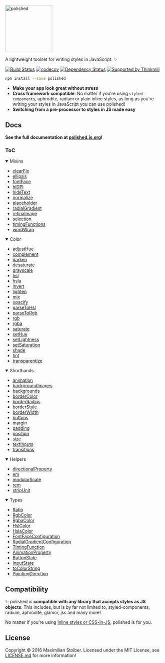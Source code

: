 <a href="https://github.com/styled-components/polished">
  <img alt="polished" src="https://raw.githubusercontent.com/styled-components/brand/master/polished.png" height="150px" />
</a>
<br />

A lightweight toolset for writing styles in JavaScript. ✨

[![Build Status](https://travis-ci.org/styled-components/polished.svg?branch=master)](https://travis-ci.org/styled-components/polished) [![codecov](https://codecov.io/gh/styled-components/polished/branch/master/graph/badge.svg)](https://codecov.io/gh/styled-components/polished) [![Dependency Status](https://david-dm.org/styled-components/polished/status.svg)](https://david-dm.org/styled-components/polished) [![Supported by Thinkmill](https://thinkmill.github.io/badge/heart.svg)](http://thinkmill.com.au/?utm_source=github&utm_medium=badge&utm_campaign=polished)

```sh
npm install --save polished
```

- **Make your app look great without stress**
- **Cross framework compatible**: No matter if you're using `styled-components`, aphrodite, radium or plain inline styles, as long as you're writing your styles in JavaScript you can use polished!
- **Switching from a pre-processor to styles in JS made easy**

## Docs

**See the full documentation at [polished.js.org](http://polished.js.org)!**

### ToC

<!-- NOTE: Anything between INJECT DOCS START and END will be deleted! -->
<!-- INJECT DOCS START -->
<details open>
  <summary>Mixins</summary>
  <ul>
    <li><a href="http://polished.js.org/docs/#clearfix">clearFix</a></li>
    <li><a href="http://polished.js.org/docs/#ellipsis">ellipsis</a></li>
    <li><a href="http://polished.js.org/docs/#fontface">fontFace</a></li>
    <li><a href="http://polished.js.org/docs/#hidpi">hiDPI</a></li>
    <li><a href="http://polished.js.org/docs/#hidetext">hideText</a></li>
    <li><a href="http://polished.js.org/docs/#normalize">normalize</a></li>
    <li><a href="http://polished.js.org/docs/#placeholder">placeholder</a></li>
    <li><a href="http://polished.js.org/docs/#radialgradient">radialGradient</a></li>
    <li><a href="http://polished.js.org/docs/#retinaimage">retinaImage</a></li>
    <li><a href="http://polished.js.org/docs/#selection">selection</a></li>
    <li><a href="http://polished.js.org/docs/#timingfunctions">timingFunctions</a></li>
    <li><a href="http://polished.js.org/docs/#wordwrap">wordWrap</a></li>
  </ul>
</details>
<details open>
  <summary>Color</summary>
  <ul>
    <li><a href="http://polished.js.org/docs/#adjusthue">adjustHue</a></li>
    <li><a href="http://polished.js.org/docs/#complement">complement</a></li>
    <li><a href="http://polished.js.org/docs/#darken">darken</a></li>
    <li><a href="http://polished.js.org/docs/#desaturate">desaturate</a></li>
    <li><a href="http://polished.js.org/docs/#grayscale">grayscale</a></li>
    <li><a href="http://polished.js.org/docs/#hsl">hsl</a></li>
    <li><a href="http://polished.js.org/docs/#hsla">hsla</a></li>
    <li><a href="http://polished.js.org/docs/#invert">invert</a></li>
    <li><a href="http://polished.js.org/docs/#lighten">lighten</a></li>
    <li><a href="http://polished.js.org/docs/#mix">mix</a></li>
    <li><a href="http://polished.js.org/docs/#opacify">opacify</a></li>
    <li><a href="http://polished.js.org/docs/#parsetohsl">parseToHsl</a></li>
    <li><a href="http://polished.js.org/docs/#parsetorgb">parseToRgb</a></li>
    <li><a href="http://polished.js.org/docs/#rgb">rgb</a></li>
    <li><a href="http://polished.js.org/docs/#rgba">rgba</a></li>
    <li><a href="http://polished.js.org/docs/#saturate">saturate</a></li>
    <li><a href="http://polished.js.org/docs/#sethue">setHue</a></li>
    <li><a href="http://polished.js.org/docs/#setlightness">setLightness</a></li>
    <li><a href="http://polished.js.org/docs/#setsaturation">setSaturation</a></li>
    <li><a href="http://polished.js.org/docs/#shade">shade</a></li>
    <li><a href="http://polished.js.org/docs/#tint">tint</a></li>
    <li><a href="http://polished.js.org/docs/#transparentize">transparentize</a></li>
  </ul>
</details>
<details open>
  <summary>Shorthands</summary>
  <ul>
    <li><a href="http://polished.js.org/docs/#animation">animation</a></li>
    <li><a href="http://polished.js.org/docs/#backgroundimages">backgroundImages</a></li>
    <li><a href="http://polished.js.org/docs/#backgrounds">backgrounds</a></li>
    <li><a href="http://polished.js.org/docs/#bordercolor">borderColor</a></li>
    <li><a href="http://polished.js.org/docs/#borderradius">borderRadius</a></li>
    <li><a href="http://polished.js.org/docs/#borderstyle">borderStyle</a></li>
    <li><a href="http://polished.js.org/docs/#borderwidth">borderWidth</a></li>
    <li><a href="http://polished.js.org/docs/#buttons">buttons</a></li>
    <li><a href="http://polished.js.org/docs/#margin">margin</a></li>
    <li><a href="http://polished.js.org/docs/#padding">padding</a></li>
    <li><a href="http://polished.js.org/docs/#position">position</a></li>
    <li><a href="http://polished.js.org/docs/#size">size</a></li>
    <li><a href="http://polished.js.org/docs/#textinputs">textInputs</a></li>
    <li><a href="http://polished.js.org/docs/#transitions">transitions</a></li>
  </ul>
</details>
<details open>
  <summary>Helpers</summary>
  <ul>
    <li><a href="http://polished.js.org/docs/#directionalproperty">directionalProperty</a></li>
    <li><a href="http://polished.js.org/docs/#em">em</a></li>
    <li><a href="http://polished.js.org/docs/#modularscale">modularScale</a></li>
    <li><a href="http://polished.js.org/docs/#rem">rem</a></li>
    <li><a href="http://polished.js.org/docs/#stripunit">stripUnit</a></li>
  </ul>
</details>
<details open>
  <summary>Types</summary>
  <ul>
    <li><a href="http://polished.js.org/docs/#ratio">Ratio</a></li>
    <li><a href="http://polished.js.org/docs/#rgbcolor">RgbColor</a></li>
    <li><a href="http://polished.js.org/docs/#rgbacolor">RgbaColor</a></li>
    <li><a href="http://polished.js.org/docs/#hslcolor">HslColor</a></li>
    <li><a href="http://polished.js.org/docs/#hslacolor">HslaColor</a></li>
    <li><a href="http://polished.js.org/docs/#fontfaceconfiguration">FontFaceConfiguration</a></li>
    <li><a href="http://polished.js.org/docs/#radialgradientconfiguration">RadialGradientConfiguration</a></li>
    <li><a href="http://polished.js.org/docs/#timingfunction">TimingFunction</a></li>
    <li><a href="http://polished.js.org/docs/#animationproperty">AnimationProperty</a></li>
    <li><a href="http://polished.js.org/docs/#buttonstate">ButtonState</a></li>
    <li><a href="http://polished.js.org/docs/#inputstate">InputState</a></li>
    <li><a href="http://polished.js.org/docs/#tocolorstring">toColorString</a></li>
    <li><a href="http://polished.js.org/docs/#pointingdirection">PointingDirection</a></li>
  </ul>
</details>
<!-- INJECT DOCS END -->

## Compatibility

✨ polished is **compatible with any library that accepts styles as JS objects**. This includes, but is by far not limited to, styled-components, radium, aphrodite, glamor, jss and many more!

No matter if you're using [inline styles or CSS-in-JS](http://mxstbr.blog/2016/11/inline-styles-vs-css-in-js/), polished is for you.

## License

Copyright © 2016 Maximilian Stoiber. Licensed under the MIT License, see [LICENSE.md](LICENSE.md) for more information!
